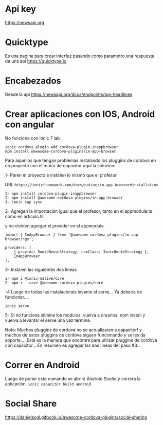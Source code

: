 # Api key
https://newsapi.org

# Quicktype
Es una pagina para crear interfaz pasando como parametro una respuesta de una api
https://quicktype.io

# Encabezados
Desde la api https://newsapi.org/docs/endpoints/top-headlines

# Crear aplicaciones con IOS, Android con angular
No funciona con ionic 7 iab
```
ionic cordova plugin add cordova-plugin-inappbrowser
npm install @awesome-cordova-plugins/in-app-browser
```

Para aquellos que tengan problemas instalando los pluggins de cordova en en proyecto con el motor de capacitor aquí la solución:


1- Paren el proyecto e instalen lo mismo que el profesor

URL `https://ionicframework.com/docs/native/in-app-browser#installation`

``` 
1- npm install cordova-plugin-inappbrowser 
2- npm install @awesome-cordova-plugins/in-app-browser 
3- ionic cap sync
```

2- Agregen la importación igual que el profesor, tanto en el appmodule.ts como en articulo.ts

y no olviden agregar el provider en el appmodule
```
import { InAppBrowser } from '@awesome-cordova-plugins/in-app-browser/ngx';
 
providers: [
    { provide: RouteReuseStrategy, useClass: IonicRouteStrategy },
    InAppBrowser
],
```

3-  Instalen las siguientes dos líneas
```
1- npm i @ionic-native/core
2- npm i --save @awesome-cordova-plugins/core
```

-4 Luego de todas las instalaciones levante el serve... Ya debería de funcionar....

```ionic serve```


5- Si no funciona elimine los modulos, vuelva a crearlos: npm install y vuelva a levantar el serve una vez termine.

Nota: Muchos pluggins de cordova no se actualizaran a capacitor! y muchos de estos pluggins de cordova siguen funcionando y se les da soporte.... Está es la manera que encontré para utilizar pluggins de cordova con capacitor... En resumen es agregar las dos lineas del paso #3...


# Correr en Android
Luego de poner este comando se abrirá Android Studio y correrá la aplicación.
```ionic capacitor build android```

# Social Share
https://danielsogl.gitbook.io/awesome-cordova-plugins/social-sharing